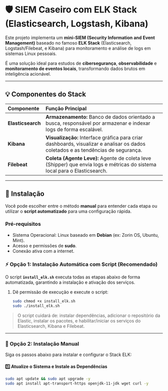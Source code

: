# 🛡️ SIEM Caseiro com ELK Stack (Elasticsearch, Logstash, Kibana)

Este projeto implementa um **mini-SIEM (Security Information and Event Management)** baseado no famoso **ELK Stack** (Elasticsearch, Logstash/Filebeat, e Kibana) para monitoramento e análise de logs em sistemas Linux pessoais.

É uma solução ideal para estudos de **cibersegurança**, **observabilidade** e **monitoramento de eventos locais**, transformando dados brutos em inteligência acionável.

---

## 💡 Componentes do Stack

| Componente | Função Principal |
| :--- | :--- |
| **Elasticsearch** | **Armazenamento:** Banco de dados orientado a busca, responsável por armazenar e indexar logs de forma escalável. |
| **Kibana** | **Visualização:** Interface gráfica para criar dashboards, visualizar e analisar os dados coletados e as tendências de segurança. |
| **Filebeat** | **Coleta (Agente Leve):** Agente de coleta leve (Shipper) que envia logs e métricas do sistema local para o Elasticsearch. |

---

## 🚀 Instalação

Você pode escolher entre o método **manual** para entender cada etapa ou utilizar o **script automatizado** para uma configuração rápida.

### Pré-requisitos

* Sistema Operacional: Linux baseado em **Debian** (ex: Zorin OS, Ubuntu, Mint).
* Acesso e permissões de **sudo**.
* Conexão ativa com a internet.

### ⚡ Opção 1: Instalação Automática com Script (Recomendado)

O script **`install_elk.sh`** executa todas as etapas abaixo de forma automatizada, garantindo a instalação e ativação dos serviços.

1.  Dê permissão de execução e execute o script:
    ```bash
    sudo chmod +x install_elk.sh
    sudo ./install_elk.sh
    ```

> O script cuidará de: instalar dependências, adicionar o repositório da Elastic, instalar os pacotes, e habilitar/iniciar os serviços do Elasticsearch, Kibana e Filebeat.

---

### 🧩 Opção 2: Instalação Manual

Siga os passos abaixo para instalar e configurar o Stack ELK:

#### 1️⃣ Atualize o Sistema e Instale as Dependências
```bash
sudo apt update && sudo apt upgrade -y
sudo apt install apt-transport-https openjdk-11-jdk wget curl -y
